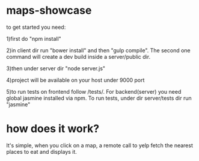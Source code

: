 # maps-showcase
to get started you need:

1)first do "npm install"

2)in client dir run "bower install" and then "gulp compile". 
The second one command will create a dev build inside a server/public dir.

3)then under server dir "node server.js"

4)project will be available on your host under 9000 port

5)to run tests on frontend follow /tests/. For backend(server) you need global jasmine installed via npm.
To run tests, under dir server/tests dir run "jasmine"

# how does it work?

It's simple, when you click on a map, a remote call to yelp fetch the nearest places to eat and displays it.
